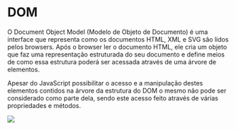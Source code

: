 # DOM

O Document Object Model (Modelo de Objeto de Documento) é uma interface que representa como os documentos HTML, XML e SVG são lidos pelos browsers. Após o browser ler o documento HTML, ele cria um objeto que faz uma representação estruturada do seu documento e define meios de como essa estrutura poderá ser acessada através de uma árvore de elementos.

Apesar do JavaScript possibilitar o acesso e a manipulação destes elementos contidos na árvore da estrutura do DOM o mesmo não pode ser considerado como parte dela, sendo este acesso feito através de várias propriedades e métodos.

![](https://github.com/leandrobeandrade/javascript-references/blob/master/dom/dom.png)